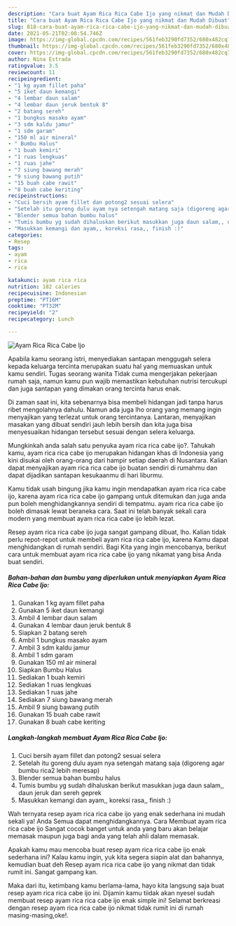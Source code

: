 ```yaml
---
description: "Cara buat Ayam Rica Rica Cabe Ijo yang nikmat dan Mudah Dibuat"
title: "Cara buat Ayam Rica Rica Cabe Ijo yang nikmat dan Mudah Dibuat"
slug: 818-cara-buat-ayam-rica-rica-cabe-ijo-yang-nikmat-dan-mudah-dibuat
date: 2021-05-21T02:08:54.746Z
image: https://img-global.cpcdn.com/recipes/561feb3290fd7352/680x482cq70/ayam-rica-rica-cabe-ijo-foto-resep-utama.jpg
thumbnail: https://img-global.cpcdn.com/recipes/561feb3290fd7352/680x482cq70/ayam-rica-rica-cabe-ijo-foto-resep-utama.jpg
cover: https://img-global.cpcdn.com/recipes/561feb3290fd7352/680x482cq70/ayam-rica-rica-cabe-ijo-foto-resep-utama.jpg
author: Nina Estrada
ratingvalue: 3.5
reviewcount: 11
recipeingredient:
- "1 kg ayam fillet paha"
- "5 iket daun kemangi"
- "4 lembar daun salam"
- "4 lembar daun jeruk bentuk 8"
- "2 batang sereh"
- "1 bungkus masako ayam"
- "3 sdm kaldu jamur"
- "1 sdm garam"
- "150 ml air mineral"
- " Bumbu Halus"
- "1 buah kemiri"
- "1 ruas lengkuas"
- "1 ruas jahe"
- "7 siung bawang merah"
- "9 siung bawang putih"
- "15 buah cabe rawit"
- "8 buah cabe keriting"
recipeinstructions:
- "Cuci bersih ayam fillet dan potong2 sesuai selera"
- "Setelah itu goreng dulu ayam nya setengah matang saja (digoreng agar bumbu rica2 lebih meresap)"
- "Blender semua bahan bumbu halus"
- "Tumis bumbu yg sudah dihaluskan berikut masukkan juga daun salam,, daun jeruk dan sereh geprek"
- "Masukkan kemangi dan ayam,, koreksi rasa,, finish :)"
categories:
- Resep
tags:
- ayam
- rica
- rica

katakunci: ayam rica rica 
nutrition: 182 calories
recipecuisine: Indonesian
preptime: "PT16M"
cooktime: "PT32M"
recipeyield: "2"
recipecategory: Lunch

---
```



![Ayam Rica Rica Cabe Ijo](https://img-global.cpcdn.com/recipes/561feb3290fd7352/680x482cq70/ayam-rica-rica-cabe-ijo-foto-resep-utama.jpg)

Apabila kamu seorang istri, menyediakan santapan menggugah selera kepada keluarga tercinta merupakan suatu hal yang memuaskan untuk kamu sendiri. Tugas seorang  wanita Tidak cuma mengerjakan pekerjaan rumah saja, namun kamu pun wajib memastikan kebutuhan nutrisi tercukupi dan juga santapan yang dimakan orang tercinta harus enak.

Di zaman  saat ini, kita sebenarnya bisa membeli hidangan jadi tanpa harus ribet mengolahnya dahulu. Namun ada juga lho orang yang memang ingin menyajikan yang terlezat untuk orang tercintanya. Lantaran, menyajikan masakan yang dibuat sendiri jauh lebih bersih dan kita juga bisa menyesuaikan hidangan tersebut sesuai dengan selera keluarga. 



Mungkinkah anda salah satu penyuka ayam rica rica cabe ijo?. Tahukah kamu, ayam rica rica cabe ijo merupakan hidangan khas di Indonesia yang kini disukai oleh orang-orang dari hampir setiap daerah di Nusantara. Kalian dapat menyajikan ayam rica rica cabe ijo buatan sendiri di rumahmu dan dapat dijadikan santapan kesukaanmu di hari liburmu.

Kamu tidak usah bingung jika kamu ingin mendapatkan ayam rica rica cabe ijo, karena ayam rica rica cabe ijo gampang untuk ditemukan dan juga anda pun boleh menghidangkannya sendiri di tempatmu. ayam rica rica cabe ijo boleh dimasak lewat beraneka cara. Saat ini telah banyak sekali cara modern yang membuat ayam rica rica cabe ijo lebih lezat.

Resep ayam rica rica cabe ijo juga sangat gampang dibuat, lho. Kalian tidak perlu repot-repot untuk membeli ayam rica rica cabe ijo, karena Kamu dapat menghidangkan di rumah sendiri. Bagi Kita yang ingin mencobanya, berikut cara untuk membuat ayam rica rica cabe ijo yang nikamat yang bisa Anda buat sendiri.

<!--inarticleads1-->

##### Bahan-bahan dan bumbu yang diperlukan untuk menyiapkan Ayam Rica Rica Cabe Ijo:

1. Gunakan 1 kg ayam fillet paha
1. Gunakan 5 iket daun kemangi
1. Ambil 4 lembar daun salam
1. Gunakan 4 lembar daun jeruk bentuk 8
1. Siapkan 2 batang sereh
1. Ambil 1 bungkus masako ayam
1. Ambil 3 sdm kaldu jamur
1. Ambil 1 sdm garam
1. Gunakan 150 ml air mineral
1. Siapkan  Bumbu Halus
1. Sediakan 1 buah kemiri
1. Sediakan 1 ruas lengkuas
1. Sediakan 1 ruas jahe
1. Sediakan 7 siung bawang merah
1. Ambil 9 siung bawang putih
1. Gunakan 15 buah cabe rawit
1. Gunakan 8 buah cabe keriting




<!--inarticleads2-->

##### Langkah-langkah membuat Ayam Rica Rica Cabe Ijo:

1. Cuci bersih ayam fillet dan potong2 sesuai selera
1. Setelah itu goreng dulu ayam nya setengah matang saja (digoreng agar bumbu rica2 lebih meresap)
1. Blender semua bahan bumbu halus
1. Tumis bumbu yg sudah dihaluskan berikut masukkan juga daun salam,, daun jeruk dan sereh geprek
1. Masukkan kemangi dan ayam,, koreksi rasa,, finish :)




Wah ternyata resep ayam rica rica cabe ijo yang enak sederhana ini mudah sekali ya! Anda Semua dapat menghidangkannya. Cara Membuat ayam rica rica cabe ijo Sangat cocok banget untuk anda yang baru akan belajar memasak maupun juga bagi anda yang telah ahli dalam memasak.

Apakah kamu mau mencoba buat resep ayam rica rica cabe ijo enak sederhana ini? Kalau kamu ingin, yuk kita segera siapin alat dan bahannya, kemudian buat deh Resep ayam rica rica cabe ijo yang nikmat dan tidak rumit ini. Sangat gampang kan. 

Maka dari itu, ketimbang kamu berlama-lama, hayo kita langsung saja buat resep ayam rica rica cabe ijo ini. Dijamin kamu tiidak akan nyesel sudah membuat resep ayam rica rica cabe ijo enak simple ini! Selamat berkreasi dengan resep ayam rica rica cabe ijo nikmat tidak rumit ini di rumah masing-masing,oke!.

